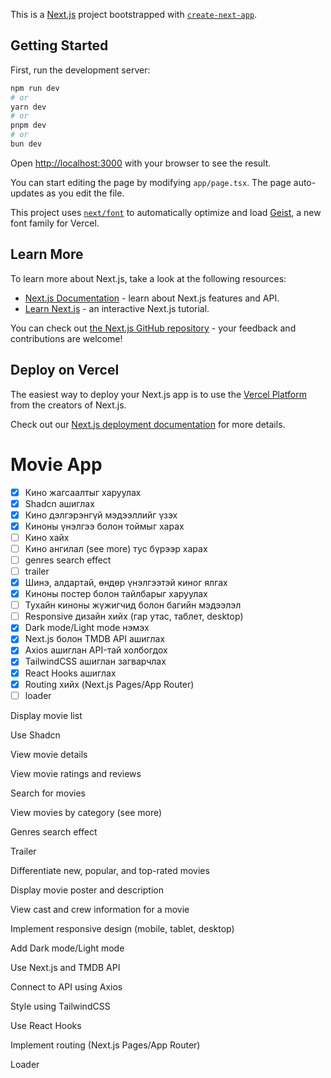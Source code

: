 This is a [Next.js](https://nextjs.org) project bootstrapped with [`create-next-app`](https://nextjs.org/docs/app/api-reference/cli/create-next-app).

## Getting Started

First, run the development server:

```bash
npm run dev
# or
yarn dev
# or
pnpm dev
# or
bun dev
```

Open [http://localhost:3000](http://localhost:3000) with your browser to see the result.

You can start editing the page by modifying `app/page.tsx`. The page auto-updates as you edit the file.

This project uses [`next/font`](https://nextjs.org/docs/app/building-your-application/optimizing/fonts) to automatically optimize and load [Geist](https://vercel.com/font), a new font family for Vercel.

## Learn More

To learn more about Next.js, take a look at the following resources:

- [Next.js Documentation](https://nextjs.org/docs) - learn about Next.js features and API.
- [Learn Next.js](https://nextjs.org/learn) - an interactive Next.js tutorial.

You can check out [the Next.js GitHub repository](https://github.com/vercel/next.js) - your feedback and contributions are welcome!

## Deploy on Vercel

The easiest way to deploy your Next.js app is to use the [Vercel Platform](https://vercel.com/new?utm_medium=default-template&filter=next.js&utm_source=create-next-app&utm_campaign=create-next-app-readme) from the creators of Next.js.

Check out our [Next.js deployment documentation](https://nextjs.org/docs/app/building-your-application/deploying) for more details.

# Movie App

- [x] Кино жагсаалтыг харуулах
- [x] Shadcn ашиглах
- [x] Кино дэлгэрэнгүй мэдээллийг үзэх
- [x] Киноны үнэлгээ болон тоймыг харах
- [ ] Кино хайх
- [ ] Кино ангилал (see more) тус бүрээр харах
- [ ] genres search effect
- [ ] trailer
- [x] Шинэ, алдартай, өндөр үнэлгээтэй киног ялгах
- [x] Киноны постер болон тайлбарыг харуулах
- [ ] Тухайн киноны жүжигчид болон багийн мэдээлэл
- [ ] Responsive дизайн хийх (гар утас, таблет, desktop)
- [x] Dark mode/Light mode нэмэх
- [x] Next.js болон TMDB API ашиглах
- [x] Axios ашиглан API-тай холбогдох
- [x] TailwindCSS ашиглан загварчлах
- [x] React Hooks ашиглах
- [x] Routing хийх (Next.js Pages/App Router)
- [ ] loader

Display movie list

Use Shadcn

View movie details

View movie ratings and reviews

Search for movies

View movies by category (see more)

Genres search effect

Trailer

Differentiate new, popular, and top-rated movies

Display movie poster and description

View cast and crew information for a movie

Implement responsive design (mobile, tablet, desktop)

Add Dark mode/Light mode

Use Next.js and TMDB API

Connect to API using Axios

Style using TailwindCSS

Use React Hooks

Implement routing (Next.js Pages/App Router)

Loader

